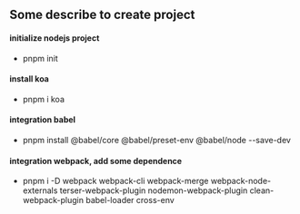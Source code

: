 ## Some describe to create project

#### initialize nodejs project

* pnpm init

#### install koa

* pnpm i koa

#### integration babel

* pnpm install @babel/core @babel/preset-env @babel/node --save-dev 

#### integration webpack, add some dependence

* pnpm i -D webpack webpack-cli webpack-merge webpack-node-externals terser-webpack-plugin nodemon-webpack-plugin clean-webpack-plugin babel-loader cross-env

